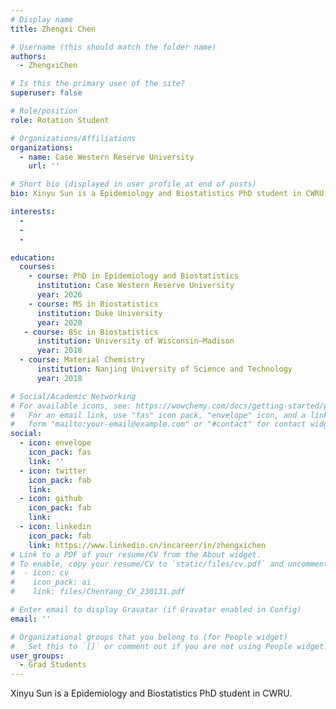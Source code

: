 ```yaml
---
# Display name
title: Zhengxi Chen

# Username (this should match the folder name)
authors:
  - ZhengxiChen

# Is this the primary user of the site?
superuser: false

# Role/position
role: Rotation Student

# Organizations/Affiliations
organizations:
  - name: Case Western Reserve University
    url: ''

# Short bio (displayed in user profile at end of posts)
bio: Xinyu Sun is a Epidemiology and Biostatistics PhD student in CWRU.

interests:
  - 
  - 
  - 

education:
  courses:
    - course: PhD in Epidemiology and Biostatistics
      institution: Case Western Reserve University
      year: 2026
    - course: MS in Biostatistics
      institution: Duke University
      year: 2020
   - course: BSc in Biostatistics
      institution: University of Wisconsin–Madison
      year: 2018
  - course: Material Chemistry
      institution: Nanjing University of Science and Technology
      year: 2018

# Social/Academic Networking
# For available icons, see: https://wowchemy.com/docs/getting-started/page-builder/#icons
#   For an email link, use "fas" icon pack, "envelope" icon, and a link in the
#   form "mailto:your-email@example.com" or "#contact" for contact widget.
social:
  - icon: envelope
    icon_pack: fas
    link: ''
  - icon: twitter
    icon_pack: fab
    link: 
  - icon: github
    icon_pack: fab
    link: 
  - icon: linkedin
    icon_pack: fab
    link: https://www.linkedin.cn/incareer/in/zhengxichen
# Link to a PDF of your resume/CV from the About widget.
# To enable, copy your resume/CV to `static/files/cv.pdf` and uncomment the lines below.
#  - icon: cv
#    icon_pack: ai
#    link: files/ChenYang_CV_230131.pdf

# Enter email to display Gravatar (if Gravatar enabled in Config)
email: ''

# Organizational groups that you belong to (for People widget)
#   Set this to `[]` or comment out if you are not using People widget.
user_groups:
  - Grad Students
---
```


Xinyu Sun is a Epidemiology and Biostatistics PhD student in CWRU.